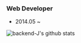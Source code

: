 ### Web Developer
- 2014.05 ~ 



![backend-J's github stats](https://github-readme-stats.vercel.app/api?username=backend-j&show_icons=true&theme=radical)


